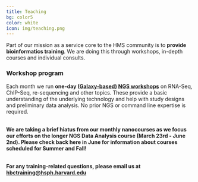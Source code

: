 ```yaml
---
title: Teaching
bg: color5
color: white
icon: img/teaching.png
---
```


Part of our mission as a service core to the HMS community is to **provide bioinformatics training**. We are doing this through workshops, in-depth courses and individual consults.


### Workshop program 

Each month we run **one-day ([Galaxy-based](https://wiki.galaxyproject.org/)) [NGS workshops](http://hbc.github.io/ngs-workshops/)** on RNA-Seq, ChIP-Seq, re-sequencing and other topics. These provide a basic understanding of the underlying technology and help with study designs and preliminary data analysis. No prior NGS or command line expertise is required. 

<br>**We are taking a brief hiatus from our monthly nanocourses as we focus our efforts on the longer NGS Data Analysis course (March 23rd - June 2nd). Please check back here in June for information about courses scheduled for Summer and Fall!**

<br>**For any training-related questions, please email us at [hbctraining@hsph.harvard.edu](mailto:hbctraining@hsph.harvard.edu)**

